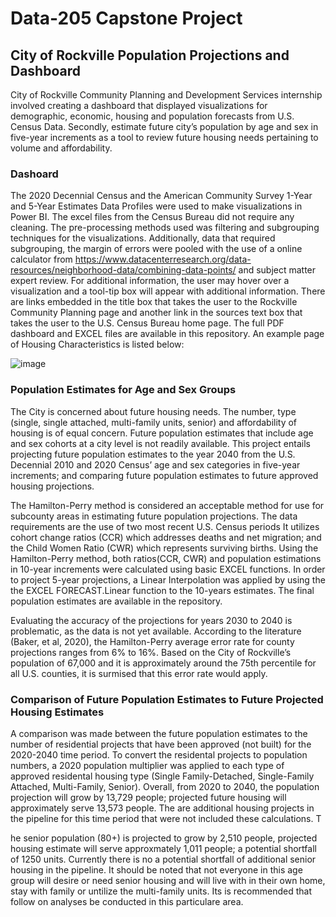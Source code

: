 # Data-205 Capstone Project
## City of Rockville Population Projections and Dashboard
  City of Rockville Community Planning and Development Services internship involved creating a dashboard that displayed visualizations for demographic, economic, housing and population forecasts 
 from U.S. Census Data.  Secondly, estimate future city’s population by age and sex in five-year increments as a tool to review future housing needs pertaining to volume and affordability. 
 ### Dashoard
 The 2020 Decennial Census and the American Community Survey 1-Year and 5-Year Estimates Data Profiles were used to make visualizations in Power BI. The excel files from the Census Bureau did not require any cleaning.  The pre-processing methods used was filtering and subgrouping techniques for the visualizations. Additionally, data that required subgrouping, the margin of errors were pooled with the use of a online calculator from https://www.datacenterresearch.org/data-resources/neighborhood-data/combining-data-points/  and subject matter expert review. For additional information, the user may hover over a visualization and a tool-tip box will appear with additional information.  There are links embedded in the title box that takes the user to the Rockville Community Planning page and another link in the sources text box that takes the user to the U.S. Census Bureau home page. The full PDF dashboard and EXCEL files are available in this repository. An example page of Housing Characteristics is listed below:
 
![image](https://github.com/user-attachments/assets/f922c76b-0077-41d2-af60-993dc472bc36)

### Population Estimates for Age and Sex Groups
The City is concerned about future housing needs.  The number, type (single, single attached, multi-family units, senior) and affordability of housing is of equal concern. Future population estimates that include age and sex cohorts at a city level is not readily available.  This project entails projecting future population estimates to the year 2040 from the U.S. Decennial 2010 and 2020 Census’ age and sex categories in five-year increments; and comparing future population estimates to future approved housing projections.

The Hamilton-Perry method is considered an acceptable method for use for subcounty areas in estimating future population projections. The data requirements are the use of two most recent U.S. Census periods   It utilizes cohort change ratios (CCR) which addresses deaths and net migration; and the Child Women Ratio (CWR) which represents surviving births. Using the Hamilton-Perry method, both ratios(CCR, CWR) and population estimations in 10-year increments were calculated using basic EXCEL functions. In order to project 5-year projections, a Linear Interpolation was applied by using the the EXCEL FORECAST.Linear function to the 10-years estimates. The final population estimates are available in the repository.

Evaluating the accuracy of the projections for years 2030 to 2040 is problematic, as the data is not yet available. According to the literature (Baker, et al, 2020), the Hamilton-Perry average error rate for county projections ranges from 6% to 16%. Based on the City of Rockville’s population of 67,000 and it is approximately around the 75th percentile for all U.S. counties, it is surmised that this error rate would apply.

### Comparison of Future Population Estimates to Future Projected Housing Estimates
A comparison was made between the future population estimates to the number of residential projects that have been approved (not built) for the 2020-2040 time period. To convert the residental projects to population numbers, a 2020 population multiplier was applied to each type of approved residental housing type (Single Family-Detached, Single-Family Attached, Multi-Family, Senior). Overall, from 2020 to 2040, the population projection will grow by 13,729 people; projected future housing will approximately serve 13,573 people. The are additional housing projects in the pipeline for this time period that were not included these calculations. T

he senior population (80+) is projected to grow by 2,510 people, projected housing estimate will serve approxmately 1,011 people; a potential shortfall of 1250 units. Currently there is no a potential shortfall of additional senior housing in the pipeline. It should be noted that not everyone in this age group will desire or need senior housing and will live with in their own home, stay with family or untilize the multi-family units.  Its is recommended that follow on analyses be conducted in this particulare area.






